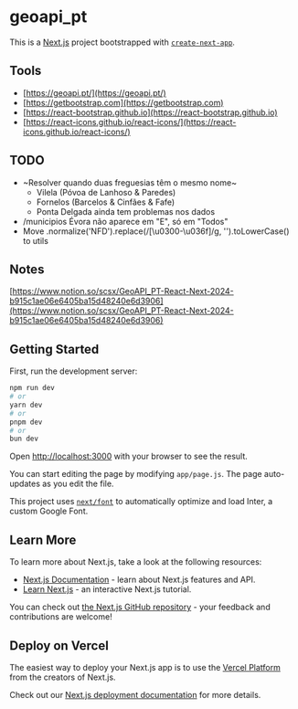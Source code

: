 # geoapi_pt

This is a [Next.js](https://nextjs.org/) project bootstrapped with [`create-next-app`](https://github.com/vercel/next.js/tree/canary/packages/create-next-app).

## Tools
- [https://geoapi.pt/](https://geoapi.pt/)
- [https://getbootstrap.com](https://getbootstrap.com)
- [https://react-bootstrap.github.io](https://react-bootstrap.github.io)
- [https://react-icons.github.io/react-icons/](https://react-icons.github.io/react-icons/)

## TODO
- ~Resolver quando duas freguesias têm o mesmo nome~
    - Vilela (Póvoa de Lanhoso & Paredes)
    - Fornelos (Barcelos & Cinfães & Fafe)
    - Ponta Delgada ainda tem problemas nos dados
- /municipios Évora não aparece em "E", só em "Todos"
- Move .normalize('NFD').replace(/[\u0300-\u036f]/g, '').toLowerCase() to utils

## Notes
[https://www.notion.so/scsx/GeoAPI_PT-React-Next-2024-b915c1ae06e6405ba15d48240e6d3906](https://www.notion.so/scsx/GeoAPI_PT-React-Next-2024-b915c1ae06e6405ba15d48240e6d3906)

## Getting Started

First, run the development server:

```bash
npm run dev
# or
yarn dev
# or
pnpm dev
# or
bun dev
```

Open [http://localhost:3000](http://localhost:3000) with your browser to see the result.

You can start editing the page by modifying `app/page.js`. The page auto-updates as you edit the file.

This project uses [`next/font`](https://nextjs.org/docs/basic-features/font-optimization) to automatically optimize and load Inter, a custom Google Font.

## Learn More

To learn more about Next.js, take a look at the following resources:

- [Next.js Documentation](https://nextjs.org/docs) - learn about Next.js features and API.
- [Learn Next.js](https://nextjs.org/learn) - an interactive Next.js tutorial.

You can check out [the Next.js GitHub repository](https://github.com/vercel/next.js/) - your feedback and contributions are welcome!

## Deploy on Vercel

The easiest way to deploy your Next.js app is to use the [Vercel Platform](https://vercel.com/new?utm_medium=default-template&filter=next.js&utm_source=create-next-app&utm_campaign=create-next-app-readme) from the creators of Next.js.

Check out our [Next.js deployment documentation](https://nextjs.org/docs/deployment) for more details.
